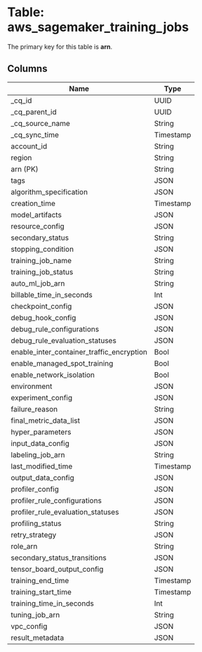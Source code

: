 # Table: aws_sagemaker_training_jobs



The primary key for this table is **arn**.


## Columns
| Name          | Type          |
| ------------- | ------------- |
|_cq_id|UUID|
|_cq_parent_id|UUID|
|_cq_source_name|String|
|_cq_sync_time|Timestamp|
|account_id|String|
|region|String|
|arn (PK)|String|
|tags|JSON|
|algorithm_specification|JSON|
|creation_time|Timestamp|
|model_artifacts|JSON|
|resource_config|JSON|
|secondary_status|String|
|stopping_condition|JSON|
|training_job_name|String|
|training_job_status|String|
|auto_ml_job_arn|String|
|billable_time_in_seconds|Int|
|checkpoint_config|JSON|
|debug_hook_config|JSON|
|debug_rule_configurations|JSON|
|debug_rule_evaluation_statuses|JSON|
|enable_inter_container_traffic_encryption|Bool|
|enable_managed_spot_training|Bool|
|enable_network_isolation|Bool|
|environment|JSON|
|experiment_config|JSON|
|failure_reason|String|
|final_metric_data_list|JSON|
|hyper_parameters|JSON|
|input_data_config|JSON|
|labeling_job_arn|String|
|last_modified_time|Timestamp|
|output_data_config|JSON|
|profiler_config|JSON|
|profiler_rule_configurations|JSON|
|profiler_rule_evaluation_statuses|JSON|
|profiling_status|String|
|retry_strategy|JSON|
|role_arn|String|
|secondary_status_transitions|JSON|
|tensor_board_output_config|JSON|
|training_end_time|Timestamp|
|training_start_time|Timestamp|
|training_time_in_seconds|Int|
|tuning_job_arn|String|
|vpc_config|JSON|
|result_metadata|JSON|